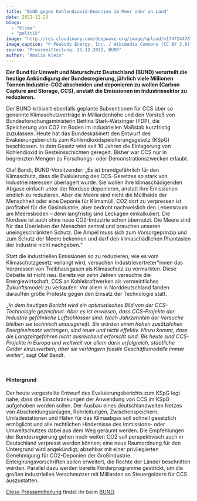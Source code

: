 ```yaml
---
title: "BUND gegen Kohlendioxid-Deponien im Meer oder an Land"
date: 2022-12-23
blogs: 
  - "klima"
  - "politik"
image: "http://res.cloudinary.com/deepwave-org/image/upload/v1747244787/deepwave.org/CCS_Coal_Carbon_Capture_Technology_In_Use_Wikimedia_Commons.png"
image_caption: "© Peabody Energy, Inc. / Wikimedia Commons (CC BY 3.0)"
source: "Pressemitteilung, 21.12.2022, BUND"
author: "Amalia Klein"
---
```


**Der Bund für Umwelt und Naturschutz Deutschland (BUND) verurteilt die heutige Ankündigung der Bundesregierung, jährlich viele Millionen Tonnen Industrie-CO2 abscheiden und deponieren zu wollen (Carbon Capture and Storage, CCS), anstatt die Emissionen im Industriesektor zu reduzieren.**

Der BUND kritisiert ebenfalls geplante Subventionen für CCS über so genannte Klimaschutzverträge in Milliardenhöhe und den Vorstoß von Bundesforschungsministerin Bettina Stark-Watzinger (FDP), die Speicherung von CO2 im Boden im industriellen Maßstab kurzfristig zuzulassen. Heute hat das Bundeskabinett den Entwurf des Evaluierungsberichts zum Kohlendioxidspeicherungsgesetz (KSpG) beschlossen. In dem Gesetz wird seit 10 Jahren die Einlagerung von Kohlendioxid in Gesteinsschichten geregelt. Bisher war CCS nur in begrenzten Mengen zu Forschungs- oder Demonstrationszwecken erlaubt.

Olaf Bandt, BUND-Vorsitzender: „Es ist brandgefährlich für den Klimaschutz, dass die Evaluierung des CCS-Gesetzes so stark von Industrieinteressen überlagert wurde. Sie wollen ihre klimaschädigenden Abgase einfach unter der Nordsee deponieren, anstatt ihre Emissionen endlich zu reduzieren. Aber die Meere sind nicht die Müllhalde der Menschheit oder eine Deponie für Klimamüll. CO2 dort zu verpressen ist profitabel für die Gasindustrie, aber bedroht nachweislich den Lebensraum am Meeresboden – denn langfristig sind Leckagen einkalkuliert. Die Nordsee ist auch ohne neue CO2-Industrie schon übernutzt. Die Meere sind für das Überleben der Menschen zentral und brauchen unseren uneingeschränkten Schutz. Die Ampel muss sich zum Vorsorgeprinzip und zum Schutz der Meere bekennen und darf den klimaschädlichen Phantasien der Industrie nicht nachgeben.“

Statt die industriellen Emissionen so zu reduzieren, wie es vom Klimaschutzgesetz verlangt wird, versuchen Industrievertreter\*innen das Verpressen von Treibhausgasen als Klimaschutz zu vermarkten. Diese Debatte ist nicht neu. Bereits vor zehn Jahren versuchte die Energiewirtschaft, CCS an Kohlekraftwerken als vermeintliches Zukunftsmodell zu verkaufen. Vor allem in Norddeutschland fanden daraufhin große Proteste gegen den Einsatz der Technologie statt.

_„In dem heutigen Bericht wird ein optimistisches Bild von der CCS-Technologie gezeichnet. Aber es ist erwiesen, dass CCS-Projekte der Industrie gefährliche Luftschlösser sind. Nach Jahrzehnten der Versuche bleiben sie technisch unausgereift. Sie würden einen hohen zusätzlichen Energieeinsatz verlangen, sind teuer und nicht effektiv. Hinzu kommt, dass die Langzeitgefahren nicht ausreichend erforscht sind. Bis heute sind CCS-Projekte in Europa und weltweit vor allem darin erfolgreich, staatliche Gelder einzuwerben; aber sie verlängern fossile Geschäftsmodelle immer weiter“_, sagt Olaf Bandt.

 

#### Hintergrund

Der heute vorgestellte Entwurf des Evaluierungsberichts zum KSpG legt nahe, dass die Einschränkungen der Anwendung von CCS im KSpG aufgehoben werden sollen. Der Ausbau eines deutschlandweiten Netzes von Abscheidungsanlagen, Rohrleitungen, Zwischenspeichern, Umladestationen und Häfen für das Klimaabgas soll schnell gesetzlich ermöglicht und alle rechtlichen Hindernisse des Immissions- oder Umweltschutzes dabei aus dem Weg geräumt werden. Die Empfehlungen der Bundesregierung gehen noch weiter: CO2 soll perspektivisch auch in Deutschland verpresst werden können; eine neue Raumordnung für den Untergrund wird angekündigt, absehbar mit einer privilegierten Genehmigung für CO2-Deponien der Großindustrie. Enteignungsvorschriften sollen erweitert, die Rechte der Länder beschnitten werden. Parallel dazu werden bereits Förderprogramme gestrickt, um die großen industriellen Verschmutzer mit Milliarden an Steuergeldern für CCS auszustatten.

[Diese Pressemitteilung](https://www.bund.net/service/presse/pressemitteilungen/detail/news/bund-gegen-kohlendioxid-deponien-im-meer-oder-an-land-ampel-darf-auch-klimaschaedlichen-plaenen-der-industrie-fuer-landesweite-co2-pipelines-und-exportinfrastruktur-nicht-nachgeben/) findet ihr beim [BUND](https://www.bund.net/).
